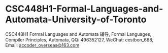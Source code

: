 # CSC448H1-Formal-Languages-and-Automata-University-of-Toronto
CSC448H1 Formal Languages and Automata 辅导, Formal Languages, Compiler Principles, Automata, QQ: 496352127, WeChat: cestbon_688, Email: accoder_overseas@163.com
